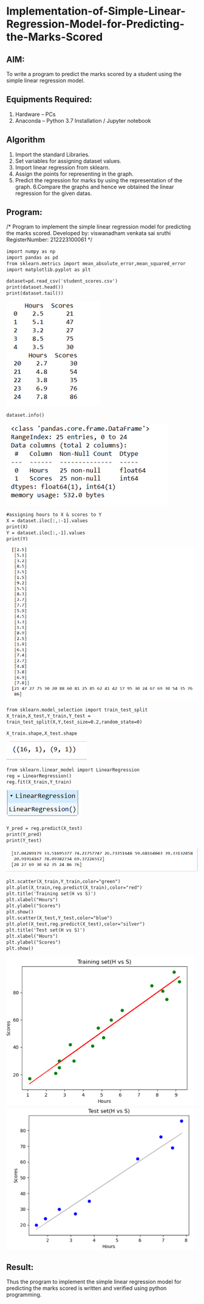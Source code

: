 # Implementation-of-Simple-Linear-Regression-Model-for-Predicting-the-Marks-Scored

## AIM:
To write a program to predict the marks scored by a student using the simple linear regression model.

## Equipments Required:
1. Hardware – PCs
2. Anaconda – Python 3.7 Installation / Jupyter notebook

## Algorithm
1. Import the standard Libraries.
2. Set variables for assigning dataset values.
3. Import linear regression from sklearn.
4. Assign the points for representing in the   graph.
5. Predict the regression for marks by using the representation of the graph.
6.Compare the graphs and hence we obtained the linear regression for the given datas.

## Program:

/*
Program to implement the simple linear regression model for predicting the marks scored.
Developed by: viswanadham venkata sai sruthi
RegisterNumber: 212223100061 
*/

```
import numpy as np
import pandas as pd
from sklearn.metrics import mean_absolute_error,mean_squared_error
import matplotlib.pyplot as plt
```
```
dataset=pd.read_csv('student_scores.csv')
print(dataset.head())
print(dataset.tail())
```
![OUTPUT](image.png)
```
dataset.info()
```
![OUTPUT](image-1.png)
```
#assigning hours to X & scores to Y
X = dataset.iloc[:,:-1].values
print(X)
Y = dataset.iloc[:,-1].values
print(Y)
```
![OUTPUT](image-2.png)
```
from sklearn.model_selection import train_test_split
X_train,X_test,Y_train,Y_test = train_test_split(X,Y,test_size=0.2,random_state=0)
```
```
X_train.shape,X_test.shape
```
![OUTPUT](image-3.png)
```
from sklearn.linear_model import LinearRegression
reg = LinearRegression()
reg.fit(X_train,Y_train)
```
![OUTPUT](image-4.png)
```
Y_pred = reg.predict(X_test)
print(Y_pred)
print(Y_test)
```
![OUTPUT](image-5.png)
```
plt.scatter(X_train,Y_train,color="green")
plt.plot(X_train,reg.predict(X_train),color="red")
plt.title('Training set(H vs S)')
plt.xlabel("Hours")
plt.ylabel("Scores")
plt.show()
plt.scatter(X_test,Y_test,color="blue")
plt.plot(X_test,reg.predict(X_test),color="silver")
plt.title('Test set(H vs S)') 
plt.xlabel("Hours")
plt.ylabel("Scores")
plt.show()         
```
![OUTPUT](image-6.png)
![OUTPUT](image-7.png)




## Result:
Thus the program to implement the simple linear regression model for predicting the marks scored is written and verified using python programming.
